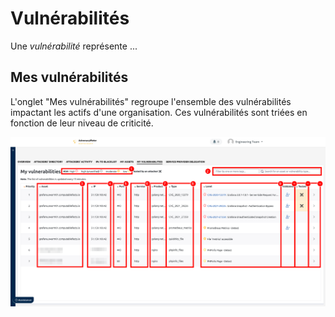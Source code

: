 # Vulnérabilités

Une _vulnérabilité_ représente ...

## Mes vulnérabilités

L'onglet "Mes vulnérabilités" regroupe l'ensemble des vulnérabilités impactant les actifs d'une organisation. Ces
vulnérabilités sont triées en fonction de leur niveau de criticité.

![](../img/adversarymeter/my-vulnerabilities.png)

